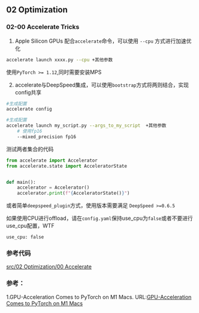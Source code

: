 ## 02 Optimization

### 02-00 Accelerate Tricks

1. Apple Silicon GPUs 配合`accelerate`命令，可以使用 `--cpu` 方式进行加速优化

```bash
accelerate launch xxxx.py --cpu +其他参数
```

使用`PyTorch >= 1.12`,同时需要安装MPS

2. accelerate与DeepSpeed集成，可以使用`bootstrap`方式将两则结合，实现config共享

```bash
#生成配置
accelerate config

#生成配置
accelerate launch my_script.py --args_to_my_script  +其他参数
    # 使用fp16
    --mixed_precision fp16

```

测试两者集合的代码
```python
from accelerate import Accelerator
from accelerate.state import AcceleratorState


def main():
    accelerator = Accelerator()
    accelerator.print(f"{AcceleratorState()}")

```

或者简单`deepspeed_plugin`方式，使用版本需要满足 `DeepSpeed >=0.6.5`

如果使用CPU进行offload，请在`config.yaml`保持use_cpu为`false`或者不要进行use_cpu配置，WTF
```
use_cpu: false 
```

### 参考代码
[src/02 Optimization/00 Accelerate](https://github.com/limccn/deepspeed-trick/tree/main/src/02%20Optimization/00%20Accelerate)

### 参考：
1.GPU-Acceleration Comes to PyTorch on M1 Macs. URL:[GPU-Acceleration Comes to PyTorch on M1 Macs](https://towardsdatascience.com/gpu-acceleration-comes-to-pytorch-on-m1-macs-195c399efcc1)
